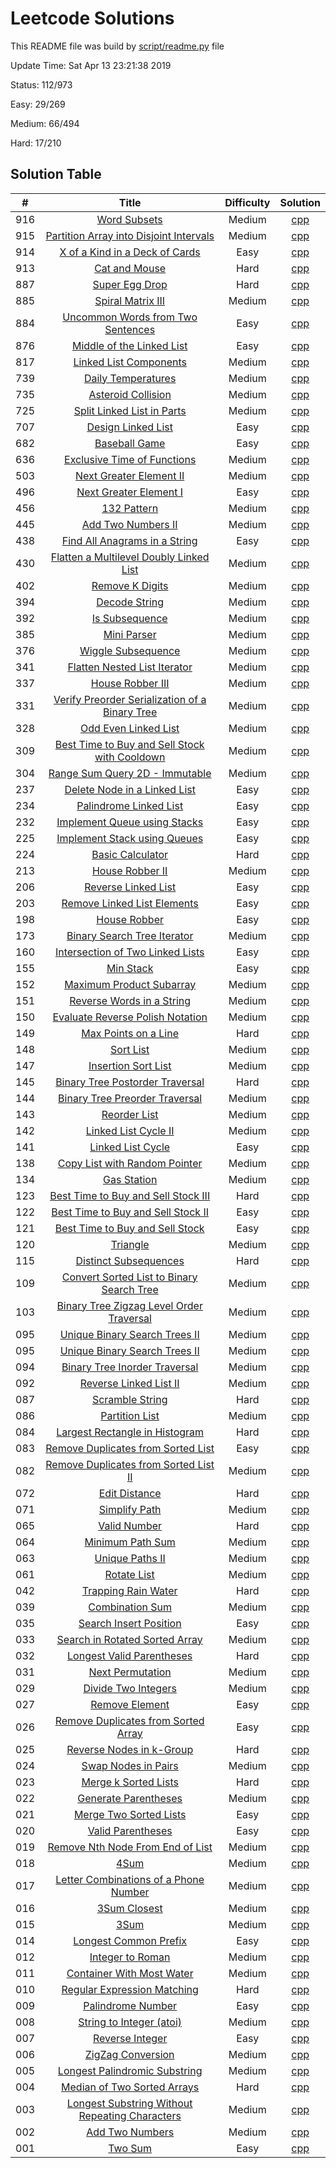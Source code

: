 # Leetcode Solutions
This README file was build by [script/readme.py](https://github.com/leelddd/leetcode/blob/master/script/readme.py) file

Update Time:	Sat Apr 13 23:21:38 2019

Status:	112/973

Easy:	29/269

Medium:	66/494

Hard:	17/210

## Solution Table
| # | Title | Difficulty | Solution |
|:---:|:---:|:---:|:---:|
|916|[Word Subsets](https://leetcode.com/problems/word-subsets)|Medium|[cpp](https://github.com/leelddd/leetcode/blob/master/solution/916_Word_Subsets.cpp)|
|915|[Partition Array into Disjoint Intervals](https://leetcode.com/problems/partition-array-into-disjoint-intervals)|Medium|[cpp](https://github.com/leelddd/leetcode/blob/master/solution/915_Partition_Array_into_Disjoint_Intervals.cpp)|
|914|[X of a Kind in a Deck of Cards](https://leetcode.com/problems/x-of-a-kind-in-a-deck-of-cards)|Easy|[cpp](https://github.com/leelddd/leetcode/blob/master/solution/914_X_of_a_Kind_in_a_Deck_of_Cards.cpp)|
|913|[Cat and Mouse](https://leetcode.com/problems/cat-and-mouse)|Hard|[cpp](https://github.com/leelddd/leetcode/blob/master/solution/913_Cat_and_Mouse.cpp)|
|887|[Super Egg Drop](https://leetcode.com/problems/super-egg-drop)|Hard|[cpp](https://github.com/leelddd/leetcode/blob/master/solution/887_Super_Egg_Drop.cpp)|
|885|[Spiral Matrix III](https://leetcode.com/problems/spiral-matrix-iii)|Medium|[cpp](https://github.com/leelddd/leetcode/blob/master/solution/885_Spiral_Matrix_III.cpp)|
|884|[Uncommon Words from Two Sentences](https://leetcode.com/problems/uncommon-words-from-two-sentences)|Easy|[cpp](https://github.com/leelddd/leetcode/blob/master/solution/884_Uncommon_Words_from_Two_Sentences.cpp)|
|876|[Middle of the Linked List](https://leetcode.com/problems/middle-of-the-linked-list)|Easy|[cpp](https://github.com/leelddd/leetcode/blob/master/solution/876_Middle_of_the_Linked_List.cpp)|
|817|[Linked List Components](https://leetcode.com/problems/linked-list-components)|Medium|[cpp](https://github.com/leelddd/leetcode/blob/master/solution/817_Linked_List_Components.cpp)|
|739|[Daily Temperatures](https://leetcode.com/problems/daily-temperatures)|Medium|[cpp](https://github.com/leelddd/leetcode/blob/master/solution/739_Daily_Temperatures.cpp)|
|735|[Asteroid Collision](https://leetcode.com/problems/asteroid-collision)|Medium|[cpp](https://github.com/leelddd/leetcode/blob/master/solution/735_Asteroid_Collision.cpp)|
|725|[Split Linked List in Parts](https://leetcode.com/problems/split-linked-list-in-parts)|Medium|[cpp](https://github.com/leelddd/leetcode/blob/master/solution/725_Split_Linked_List_in_Parts.cpp)|
|707|[Design Linked List](https://leetcode.com/problems/design-linked-list)|Easy|[cpp](https://github.com/leelddd/leetcode/blob/master/solution/707_Design_Linked_List.cpp)|
|682|[Baseball Game](https://leetcode.com/problems/baseball-game)|Easy|[cpp](https://github.com/leelddd/leetcode/blob/master/solution/682_Baseball_Game.cpp)|
|636|[Exclusive Time of Functions](https://leetcode.com/problems/exclusive-time-of-functions)|Medium|[cpp](https://github.com/leelddd/leetcode/blob/master/solution/636_Exclusive_Time_of_Functions.cpp)|
|503|[Next Greater Element II](https://leetcode.com/problems/next-greater-element-ii)|Medium|[cpp](https://github.com/leelddd/leetcode/blob/master/solution/503_Next_Greater_Element_II.cpp)|
|496|[Next Greater Element I](https://leetcode.com/problems/next-greater-element-i)|Easy|[cpp](https://github.com/leelddd/leetcode/blob/master/solution/496_Next_Greater_Element_I.cpp)|
|456|[132 Pattern](https://leetcode.com/problems/132-pattern)|Medium|[cpp](https://github.com/leelddd/leetcode/blob/master/solution/456_132_Pattern.cpp)|
|445|[Add Two Numbers II](https://leetcode.com/problems/add-two-numbers-ii)|Medium|[cpp](https://github.com/leelddd/leetcode/blob/master/solution/445_Add_Two_Numbers_II.cpp)|
|438|[Find All Anagrams in a String](https://leetcode.com/problems/find-all-anagrams-in-a-string)|Easy|[cpp](https://github.com/leelddd/leetcode/blob/master/solution/438_Find_All_Anagrams_in_a_String.cpp)|
|430|[Flatten a Multilevel Doubly Linked List](https://leetcode.com/problems/flatten-a-multilevel-doubly-linked-list)|Medium|[cpp](https://github.com/leelddd/leetcode/blob/master/solution/430_Flatten_a_Multilevel_Doubly_Linked_List.cpp)|
|402|[Remove K Digits](https://leetcode.com/problems/remove-k-digits)|Medium|[cpp](https://github.com/leelddd/leetcode/blob/master/solution/402_Remove_K_Digits.cpp)|
|394|[Decode String](https://leetcode.com/problems/decode-string)|Medium|[cpp](https://github.com/leelddd/leetcode/blob/master/solution/394_Decode_String.cpp)|
|392|[Is Subsequence](https://leetcode.com/problems/is-subsequence)|Medium|[cpp](https://github.com/leelddd/leetcode/blob/master/solution/392_Is_Subsequence.cpp)|
|385|[Mini Parser](https://leetcode.com/problems/mini-parser)|Medium|[cpp](https://github.com/leelddd/leetcode/blob/master/solution/385_Mini_Parser.cpp)|
|376|[Wiggle Subsequence](https://leetcode.com/problems/wiggle-subsequence)|Medium|[cpp](https://github.com/leelddd/leetcode/blob/master/solution/376_Wiggle_Subsequence.cpp)|
|341|[Flatten Nested List Iterator](https://leetcode.com/problems/flatten-nested-list-iterator)|Medium|[cpp](https://github.com/leelddd/leetcode/blob/master/solution/341_Flatten_Nested_List_Iterator.cpp)|
|337|[House Robber III](https://leetcode.com/problems/house-robber-iii)|Medium|[cpp](https://github.com/leelddd/leetcode/blob/master/solution/337_House_Robber_III.cpp)|
|331|[Verify Preorder Serialization of a Binary Tree](https://leetcode.com/problems/verify-preorder-serialization-of-a-binary-tree)|Medium|[cpp](https://github.com/leelddd/leetcode/blob/master/solution/331_Verify_Preorder_Serialization_of_a_Binary_Tree.cpp)|
|328|[Odd Even Linked List](https://leetcode.com/problems/odd-even-linked-list)|Medium|[cpp](https://github.com/leelddd/leetcode/blob/master/solution/328_Odd_Even_Linked_List.cpp)|
|309|[Best Time to Buy and Sell Stock with Cooldown](https://leetcode.com/problems/best-time-to-buy-and-sell-stock-with-cooldown)|Medium|[cpp](https://github.com/leelddd/leetcode/blob/master/solution/309_Best_Time_to_Buy_and_Sell_Stock_with_Cooldown.cpp)|
|304|[Range Sum Query 2D - Immutable](https://leetcode.com/problems/range-sum-query-2d-immutable)|Medium|[cpp](https://github.com/leelddd/leetcode/blob/master/solution/304_Range_Sum_Query_2D_-_Immutable.cpp)|
|237|[Delete Node in a Linked List](https://leetcode.com/problems/delete-node-in-a-linked-list)|Easy|[cpp](https://github.com/leelddd/leetcode/blob/master/solution/237_Delete_Node_in_a_Linked_List.cpp)|
|234|[Palindrome Linked List](https://leetcode.com/problems/palindrome-linked-list)|Easy|[cpp](https://github.com/leelddd/leetcode/blob/master/solution/234_Palindrome_Linked_List.cpp)|
|232|[Implement Queue using Stacks](https://leetcode.com/problems/implement-queue-using-stacks)|Easy|[cpp](https://github.com/leelddd/leetcode/blob/master/solution/232_Implement_Queue_using_Stacks.cpp)|
|225|[Implement Stack using Queues](https://leetcode.com/problems/implement-stack-using-queues)|Easy|[cpp](https://github.com/leelddd/leetcode/blob/master/solution/225_Implement_Stack_using_Queues.cpp)|
|224|[Basic Calculator](https://leetcode.com/problems/basic-calculator)|Hard|[cpp](https://github.com/leelddd/leetcode/blob/master/solution/224_Basic_Calculator.cpp)|
|213|[House Robber II](https://leetcode.com/problems/house-robber-ii)|Medium|[cpp](https://github.com/leelddd/leetcode/blob/master/solution/213_House_Robber_II.cpp)|
|206|[Reverse Linked List](https://leetcode.com/problems/reverse-linked-list)|Easy|[cpp](https://github.com/leelddd/leetcode/blob/master/solution/206_Reverse_Linked_List.cpp)|
|203|[Remove Linked List Elements](https://leetcode.com/problems/remove-linked-list-elements)|Easy|[cpp](https://github.com/leelddd/leetcode/blob/master/solution/203_Remove_Linked_List_Elements.cpp)|
|198|[House Robber](https://leetcode.com/problems/house-robber)|Easy|[cpp](https://github.com/leelddd/leetcode/blob/master/solution/198_House_Robber.cpp)|
|173|[Binary Search Tree Iterator](https://leetcode.com/problems/binary-search-tree-iterator)|Medium|[cpp](https://github.com/leelddd/leetcode/blob/master/solution/173_Binary_Search_Tree_Iterator.cpp)|
|160|[Intersection of Two Linked Lists](https://leetcode.com/problems/intersection-of-two-linked-lists)|Easy|[cpp](https://github.com/leelddd/leetcode/blob/master/solution/160_Intersection_of_Two_Linked_Lists.cpp)|
|155|[Min Stack](https://leetcode.com/problems/min-stack)|Easy|[cpp](https://github.com/leelddd/leetcode/blob/master/solution/155_Min_Stack.cpp)|
|152|[Maximum Product Subarray](https://leetcode.com/problems/maximum-product-subarray)|Medium|[cpp](https://github.com/leelddd/leetcode/blob/master/solution/152_Maximum_Product_Subarray.cpp)|
|151|[Reverse Words in a String](https://leetcode.com/problems/reverse-words-in-a-string)|Medium|[cpp](https://github.com/leelddd/leetcode/blob/master/solution/151_Reverse_Words_in_a_String.cpp)|
|150|[Evaluate Reverse Polish Notation](https://leetcode.com/problems/evaluate-reverse-polish-notation)|Medium|[cpp](https://github.com/leelddd/leetcode/blob/master/solution/150_Evaluate_Reverse_Polish_Notation.cpp)|
|149|[Max Points on a Line](https://leetcode.com/problems/max-points-on-a-line)|Hard|[cpp](https://github.com/leelddd/leetcode/blob/master/solution/149_Max_Points_on_a_Line.cpp)|
|148|[Sort List](https://leetcode.com/problems/sort-list)|Medium|[cpp](https://github.com/leelddd/leetcode/blob/master/solution/148_Sort_List.cpp)|
|147|[Insertion Sort List](https://leetcode.com/problems/insertion-sort-list)|Medium|[cpp](https://github.com/leelddd/leetcode/blob/master/solution/147_Insertion_Sort_List.cpp)|
|145|[Binary Tree Postorder Traversal](https://leetcode.com/problems/binary-tree-postorder-traversal)|Hard|[cpp](https://github.com/leelddd/leetcode/blob/master/solution/145_Binary_Tree_Postorder_Traversal.cpp)|
|144|[Binary Tree Preorder Traversal](https://leetcode.com/problems/binary-tree-preorder-traversal)|Medium|[cpp](https://github.com/leelddd/leetcode/blob/master/solution/144_Binary_Tree_Preorder_Traversal.cpp)|
|143|[Reorder List](https://leetcode.com/problems/reorder-list)|Medium|[cpp](https://github.com/leelddd/leetcode/blob/master/solution/143_Reorder_List.cpp)|
|142|[Linked List Cycle II](https://leetcode.com/problems/linked-list-cycle-ii)|Medium|[cpp](https://github.com/leelddd/leetcode/blob/master/solution/142_Linked_List_Cycle_II.cpp)|
|141|[Linked List Cycle](https://leetcode.com/problems/linked-list-cycle)|Easy|[cpp](https://github.com/leelddd/leetcode/blob/master/solution/141_Linked_List_Cycle.cpp)|
|138|[Copy List with Random Pointer](https://leetcode.com/problems/copy-list-with-random-pointer)|Medium|[cpp](https://github.com/leelddd/leetcode/blob/master/solution/138_Copy_List_with_Random_Pointer.cpp)|
|134|[Gas Station](https://leetcode.com/problems/gas-station)|Medium|[cpp](https://github.com/leelddd/leetcode/blob/master/solution/134_Gas_Station.cpp)|
|123|[Best Time to Buy and Sell Stock III](https://leetcode.com/problems/best-time-to-buy-and-sell-stock-iii)|Hard|[cpp](https://github.com/leelddd/leetcode/blob/master/solution/123_Best_Time_to_Buy_and_Sell_Stock_III.cpp)|
|122|[Best Time to Buy and Sell Stock II](https://leetcode.com/problems/best-time-to-buy-and-sell-stock-ii)|Easy|[cpp](https://github.com/leelddd/leetcode/blob/master/solution/122_Best_Time_to_Buy_and_Sell_Stock_II.cpp)|
|121|[Best Time to Buy and Sell Stock](https://leetcode.com/problems/best-time-to-buy-and-sell-stock)|Easy|[cpp](https://github.com/leelddd/leetcode/blob/master/solution/121_Best_Time_to_Buy_and_Sell_Stock.cpp)|
|120|[Triangle](https://leetcode.com/problems/triangle)|Medium|[cpp](https://github.com/leelddd/leetcode/blob/master/solution/120_Triangle.cpp)|
|115|[Distinct Subsequences](https://leetcode.com/problems/distinct-subsequences)|Hard|[cpp](https://github.com/leelddd/leetcode/blob/master/solution/115_Distinct_Subsequences.cpp)|
|109|[Convert Sorted List to Binary Search Tree](https://leetcode.com/problems/convert-sorted-list-to-binary-search-tree)|Medium|[cpp](https://github.com/leelddd/leetcode/blob/master/solution/109_Convert_Sorted_List_to_Binary_Search_Tree.cpp)|
|103|[Binary Tree Zigzag Level Order Traversal](https://leetcode.com/problems/binary-tree-zigzag-level-order-traversal)|Medium|[cpp](https://github.com/leelddd/leetcode/blob/master/solution/103_Binary_Tree_Zigzag_Level_Order_Traversal.cpp)|
|095|[Unique Binary Search Trees II](https://leetcode.com/problems/unique-binary-search-trees-ii)|Medium|[cpp](https://github.com/leelddd/leetcode/blob/master/solution/095_Unique_Binary_Search_Trees_II.cpp)|
|095|[Unique Binary Search Trees II](https://leetcode.com/problems/unique-binary-search-trees-ii)|Medium|[cpp](https://github.com/leelddd/leetcode/blob/master/solution/095_Unique_Binary_Search_Trees_II.cpp)|
|094|[Binary Tree Inorder Traversal](https://leetcode.com/problems/binary-tree-inorder-traversal)|Medium|[cpp](https://github.com/leelddd/leetcode/blob/master/solution/094_Binary_Tree_Inorder_Traversal.cpp)|
|092|[Reverse Linked List II](https://leetcode.com/problems/reverse-linked-list-ii)|Medium|[cpp](https://github.com/leelddd/leetcode/blob/master/solution/092_Reverse_Linked_List_II.cpp)|
|087|[Scramble String](https://leetcode.com/problems/scramble-string)|Hard|[cpp](https://github.com/leelddd/leetcode/blob/master/solution/087_Scramble_String.cpp)|
|086|[Partition List](https://leetcode.com/problems/partition-list)|Medium|[cpp](https://github.com/leelddd/leetcode/blob/master/solution/086_Partition_List.cpp)|
|084|[Largest Rectangle in Histogram](https://leetcode.com/problems/largest-rectangle-in-histogram)|Hard|[cpp](https://github.com/leelddd/leetcode/blob/master/solution/084_Largest_Rectangle_in_Histogram.cpp)|
|083|[Remove Duplicates from Sorted List](https://leetcode.com/problems/remove-duplicates-from-sorted-list)|Easy|[cpp](https://github.com/leelddd/leetcode/blob/master/solution/083_Remove_Duplicates_from_Sorted_List.cpp)|
|082|[Remove Duplicates from Sorted List II](https://leetcode.com/problems/remove-duplicates-from-sorted-list-ii)|Medium|[cpp](https://github.com/leelddd/leetcode/blob/master/solution/082_Remove_Duplicates_from_Sorted_List_II.cpp)|
|072|[Edit Distance](https://leetcode.com/problems/edit-distance)|Hard|[cpp](https://github.com/leelddd/leetcode/blob/master/solution/072_Edit_Distance.cpp)|
|071|[Simplify Path](https://leetcode.com/problems/simplify-path)|Medium|[cpp](https://github.com/leelddd/leetcode/blob/master/solution/071_Simplify_Path.cpp)|
|065|[Valid Number](https://leetcode.com/problems/valid-number)|Hard|[cpp](https://github.com/leelddd/leetcode/blob/master/solution/065_Valid_Number.cpp)|
|064|[Minimum Path Sum](https://leetcode.com/problems/minimum-path-sum)|Medium|[cpp](https://github.com/leelddd/leetcode/blob/master/solution/064_Minimum_Path_Sum.cpp)|
|063|[Unique Paths II](https://leetcode.com/problems/unique-paths-ii)|Medium|[cpp](https://github.com/leelddd/leetcode/blob/master/solution/063_Unique_Paths_II.cpp)|
|061|[Rotate List](https://leetcode.com/problems/rotate-list)|Medium|[cpp](https://github.com/leelddd/leetcode/blob/master/solution/061_Rotate_List.cpp)|
|042|[Trapping Rain Water](https://leetcode.com/problems/trapping-rain-water)|Hard|[cpp](https://github.com/leelddd/leetcode/blob/master/solution/042_Trapping_Rain_Water.cpp)|
|039|[Combination Sum](https://leetcode.com/problems/combination-sum)|Medium|[cpp](https://github.com/leelddd/leetcode/blob/master/solution/039_Combination_Sum.cpp)|
|035|[Search Insert Position](https://leetcode.com/problems/search-insert-position)|Easy|[cpp](https://github.com/leelddd/leetcode/blob/master/solution/035_Search_Insert_Position.cpp)|
|033|[Search in Rotated Sorted Array](https://leetcode.com/problems/search-in-rotated-sorted-array)|Medium|[cpp](https://github.com/leelddd/leetcode/blob/master/solution/033_Search_in_Rotated_Sorted_Array.cpp)|
|032|[Longest Valid Parentheses](https://leetcode.com/problems/longest-valid-parentheses)|Hard|[cpp](https://github.com/leelddd/leetcode/blob/master/solution/032_Longest_Valid_Parentheses.cpp)|
|031|[Next Permutation](https://leetcode.com/problems/next-permutation)|Medium|[cpp](https://github.com/leelddd/leetcode/blob/master/solution/031_Next_Permutation.cpp)|
|029|[Divide Two Integers](https://leetcode.com/problems/divide-two-integers)|Medium|[cpp](https://github.com/leelddd/leetcode/blob/master/solution/029_Divide_Two_Integers.cpp)|
|027|[Remove Element](https://leetcode.com/problems/remove-element)|Easy|[cpp](https://github.com/leelddd/leetcode/blob/master/solution/027_Remove_Element.cpp)|
|026|[Remove Duplicates from Sorted Array](https://leetcode.com/problems/remove-duplicates-from-sorted-array)|Easy|[cpp](https://github.com/leelddd/leetcode/blob/master/solution/026_Remove_Duplicates_from_Sorted_Array.cpp)|
|025|[Reverse Nodes in k-Group](https://leetcode.com/problems/reverse-nodes-in-k-group)|Hard|[cpp](https://github.com/leelddd/leetcode/blob/master/solution/025_Reverse_Nodes_in_k-Group.cpp)|
|024|[Swap Nodes in Pairs](https://leetcode.com/problems/swap-nodes-in-pairs)|Medium|[cpp](https://github.com/leelddd/leetcode/blob/master/solution/024_Swap_Nodes_in_Pairs.cpp)|
|023|[Merge k Sorted Lists](https://leetcode.com/problems/merge-k-sorted-lists)|Hard|[cpp](https://github.com/leelddd/leetcode/blob/master/solution/023_Merge_k_Sorted_Lists.cpp)|
|022|[Generate Parentheses](https://leetcode.com/problems/generate-parentheses)|Medium|[cpp](https://github.com/leelddd/leetcode/blob/master/solution/022_Generate_Parentheses.cpp)|
|021|[Merge Two Sorted Lists](https://leetcode.com/problems/merge-two-sorted-lists)|Easy|[cpp](https://github.com/leelddd/leetcode/blob/master/solution/021_Merge_Two_Sorted_Lists.cpp)|
|020|[Valid Parentheses](https://leetcode.com/problems/valid-parentheses)|Easy|[cpp](https://github.com/leelddd/leetcode/blob/master/solution/020_Valid_Parentheses.cpp)|
|019|[Remove Nth Node From End of List](https://leetcode.com/problems/remove-nth-node-from-end-of-list)|Medium|[cpp](https://github.com/leelddd/leetcode/blob/master/solution/019_Remove_Nth_Node_From_End_of_List.cpp)|
|018|[4Sum](https://leetcode.com/problems/4sum)|Medium|[cpp](https://github.com/leelddd/leetcode/blob/master/solution/018_4Sum.cpp)|
|017|[Letter Combinations of a Phone Number](https://leetcode.com/problems/letter-combinations-of-a-phone-number)|Medium|[cpp](https://github.com/leelddd/leetcode/blob/master/solution/017_Letter_Combinations_of_a_Phone_Number.cpp)|
|016|[3Sum Closest](https://leetcode.com/problems/3sum-closest)|Medium|[cpp](https://github.com/leelddd/leetcode/blob/master/solution/016_3Sum_Closest.cpp)|
|015|[3Sum](https://leetcode.com/problems/3sum)|Medium|[cpp](https://github.com/leelddd/leetcode/blob/master/solution/015_3Sum.cpp)|
|014|[Longest Common Prefix](https://leetcode.com/problems/longest-common-prefix)|Easy|[cpp](https://github.com/leelddd/leetcode/blob/master/solution/014_Longest_Common_Prefix.cpp)|
|012|[Integer to Roman](https://leetcode.com/problems/integer-to-roman)|Medium|[cpp](https://github.com/leelddd/leetcode/blob/master/solution/012_Integer_to_Roman.cpp)|
|011|[Container With Most Water](https://leetcode.com/problems/container-with-most-water)|Medium|[cpp](https://github.com/leelddd/leetcode/blob/master/solution/011_Container_With_Most_Water.cpp)|
|010|[Regular Expression Matching](https://leetcode.com/problems/regular-expression-matching)|Hard|[cpp](https://github.com/leelddd/leetcode/blob/master/solution/010_Regular_Expression_Matching.cpp)|
|009|[Palindrome Number](https://leetcode.com/problems/palindrome-number)|Easy|[cpp](https://github.com/leelddd/leetcode/blob/master/solution/009_Palindrome_Number.cpp)|
|008|[String to Integer (atoi)](https://leetcode.com/problems/string-to-integer-atoi)|Medium|[cpp](https://github.com/leelddd/leetcode/blob/master/solution/008_String_to_Integer_(atoi).cpp)|
|007|[Reverse Integer](https://leetcode.com/problems/reverse-integer)|Easy|[cpp](https://github.com/leelddd/leetcode/blob/master/solution/007_Reverse_Integer.cpp)|
|006|[ZigZag Conversion](https://leetcode.com/problems/zigzag-conversion)|Medium|[cpp](https://github.com/leelddd/leetcode/blob/master/solution/006_ZigZag_Conversion.cpp)|
|005|[Longest Palindromic Substring](https://leetcode.com/problems/longest-palindromic-substring)|Medium|[cpp](https://github.com/leelddd/leetcode/blob/master/solution/005_Longest_Palindromic_Substring.cpp)|
|004|[Median of Two Sorted Arrays](https://leetcode.com/problems/median-of-two-sorted-arrays)|Hard|[cpp](https://github.com/leelddd/leetcode/blob/master/solution/004_Median_of_Two_Sorted_Arrays.cpp)|
|003|[Longest Substring Without Repeating Characters](https://leetcode.com/problems/longest-substring-without-repeating-characters)|Medium|[cpp](https://github.com/leelddd/leetcode/blob/master/solution/003_Longest_Substring_Without_Repeating_Characters.cpp)|
|002|[Add Two Numbers](https://leetcode.com/problems/add-two-numbers)|Medium|[cpp](https://github.com/leelddd/leetcode/blob/master/solution/002_Add_Two_Numbers.cpp)|
|001|[Two Sum](https://leetcode.com/problems/two-sum)|Easy|[cpp](https://github.com/leelddd/leetcode/blob/master/solution/001_Two_Sum.cpp)|